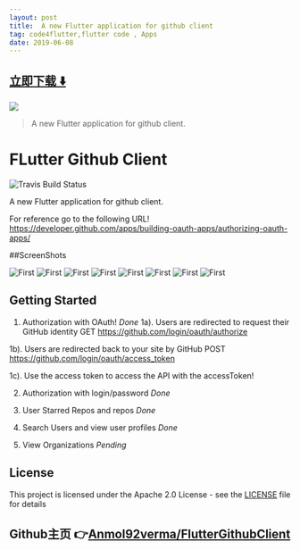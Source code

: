 ```yaml
---
layout: post
title:  A new Flutter application for github client
tag: code4flutter,flutter code , Apps
date: 2019-06-08
---
```


 


## [立即下载 ️⬇️ ](https://codeload.github.com/Anmol92verma/FlutterGithubClient/zip/master) 


 
![](https://flutterawesome.com/content/images/2018/12/FLutter-Github-Client.jpg)
 
>
> A new Flutter application for github client.
>

 
# FLutter Github Client
![Travis Build Status](https://travis-ci.com/Anmol92verma/FlutterGithubClient.svg?branch=master)

A new Flutter application for github client.

For reference go to the following URL!
https://developer.github.com/apps/building-oauth-apps/authorizing-oauth-apps/

##ScreenShots

![First](https://raw.githubusercontent.com/Anmol92verma/FlutterGithubClient/master/art/IMG_0050.png)
![First](https://raw.githubusercontent.com/Anmol92verma/FlutterGithubClient/master/art/IMG_0042.PNG)
![First](https://raw.githubusercontent.com/Anmol92verma/FlutterGithubClient/master/art/IMG_0044.PNG)
![First](https://raw.githubusercontent.com/Anmol92verma/FlutterGithubClient/master/art/IMG_0045.PNG)
![First](https://raw.githubusercontent.com/Anmol92verma/FlutterGithubClient/master/art/IMG_0046.PNG)
![First](https://raw.githubusercontent.com/Anmol92verma/FlutterGithubClient/master/art/IMG_0047.PNG)
![First](https://raw.githubusercontent.com/Anmol92verma/FlutterGithubClient/master/art/IMG_0049.PNG)
![First](https://raw.githubusercontent.com/Anmol92verma/FlutterGithubClient/master/art/repo_details.png)


## Getting Started

1. Authorization with OAuth! *Done*
1a). Users are redirected to request their GitHub identity
GET https://github.com/login/oauth/authorize

1b). Users are redirected back to your site by GitHub
POST https://github.com/login/oauth/access_token

1c). Use the access token to access the API with the accessToken!


2. Authorization with login/password *Done*

3. User Starred Repos and repos *Done*

4. Search Users and view user profiles *Done*

5. View Organizations *Pending*


## License

This project is licensed under the Apache 2.0 License - see the [LICENSE](LICENSE) file for details

## Github主页 👉[Anmol92verma/FlutterGithubClient](http://github.com/Anmol92verma/FlutterGithubClient)